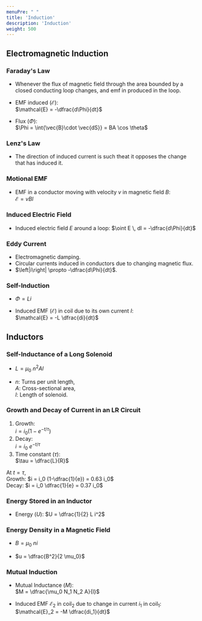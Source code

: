 ```yaml
---
menuPre: " "
title: 'Induction'
description: 'Induction'
weight: 500
---
```


## Electromagnetic Induction

### Faraday's Law

- Whenever the flux of magnetic field through the area bounded by a closed conducting loop changes, and emf in produced in the loop.

- EMF induced $(\mathcal{E})$:  
  $\mathcal{E} = -\dfrac{d\Phi}{dt}$

- Flux ($\Phi$):  
  $\Phi = \int{\vec{B}\cdot \vec{dS}} = BA \cos \theta$

### Lenz's Law

- The direction of induced current is such theat it opposes the change that has induced it.

### Motional EMF
- EMF in a conductor moving with velocity $v$ in magnetic field $B$:  
  $\mathcal{E} = vBl$

### Induced Electric Field

- Induced electric field $E$ around a loop:
  $\oint E \, dl = -\dfrac{d\Phi}{dt}$

### Eddy Current

- Electromagnetic damping.
- Circular currents induced in conductors due to changing magnetic flux.
- $\left|i\right| \propto -\dfrac{d\Phi}{dt}$.

### Self-Induction

- $\Phi = Li$

- Induced EMF $(\mathcal{E})$ in coil due to its own current $I$:  
  $\mathcal{E} = -L \dfrac{di}{dt}$

## Inductors

### Self-Inductance of a Long Solenoid

- $L = \mu_0\:n^2Al$  

- $n$: Turns per unit length,  
  $A$: Cross-sectional area,  
  $l$: Length of solenoid.

### Growth and Decay of Current in an LR Circuit

1. Growth:  
  $i = i_0 \biggr(1 - e^{-t/\tau} \biggr)$  
2. Decay:  
  $i = i_0\: e^{-t/\tau}$  
3. Time constant ($\tau$):  
  $\tau = \dfrac{L}{R}$

At $t = \tau$,  
Growth: $i = i_0 (1-\dfrac{1}{e}) = 0.63 i_0$  
Decay: $i = i_0 \dfrac{1}{e} = 0.37 i_0$

### Energy Stored in an Inductor

- Energy $(U)$:
  $U = \dfrac{1}{2} L i^2$

### Energy Density in a Magnetic Field

- $B = \mu_0\:ni$

- $u =  \dfrac{B^2}{2 \mu_0}$  

### Mutual Induction

- Mutual Inductance $(M)$:  
  $M = \dfrac{\mu_0 N_1 N_2 A}{l}$

- Induced EMF $\mathcal{E}_2$ in $\text{coil}_2$ due to change in current $i_1$ in $\text{coil}_1$:  
  $\mathcal{E}_2 = -M \dfrac{di_1}{dt}$
